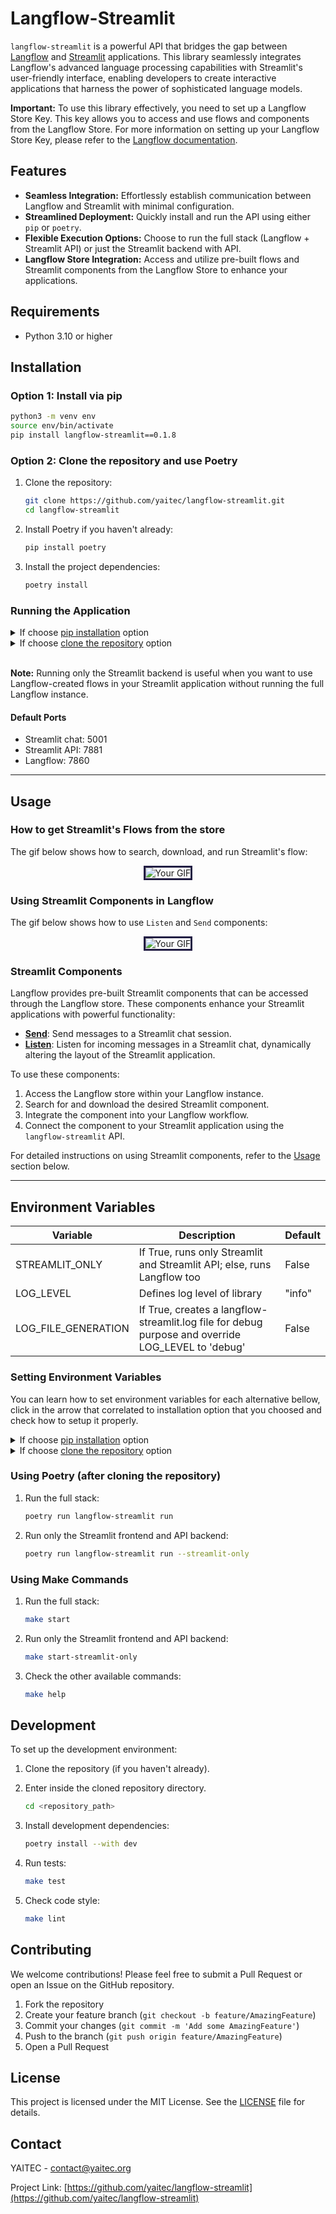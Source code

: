 # Langflow-Streamlit

`langflow-streamlit` is a powerful API that bridges the gap between [Langflow](https://github.com/logspace-ai/langflow) and [Streamlit](https://streamlit.io/) applications. This library seamlessly integrates Langflow's advanced language processing capabilities with Streamlit's user-friendly interface, enabling developers to create interactive applications that harness the power of sophisticated language models.

**Important:** To use this library effectively, you need to set up a Langflow Store Key. This key allows you to access and use flows and components from the Langflow Store. For more information on setting up your Langflow Store Key, please refer to the [Langflow documentation](https://docs.langflow.org/configuration-api-keys).

## Features

- **Seamless Integration:** Effortlessly establish communication between Langflow and Streamlit with minimal configuration.
- **Streamlined Deployment:** Quickly install and run the API using either `pip` or `poetry`.
- **Flexible Execution Options:** Choose to run the full stack (Langflow + Streamlit API) or just the Streamlit backend with API.
- **Langflow Store Integration:** Access and utilize pre-built flows and Streamlit components from the Langflow Store to enhance your applications.

## Requirements

- Python 3.10 or higher
## Installation

### Option 1: Install via pip

```bash
python3 -m venv env
source env/bin/activate
pip install langflow-streamlit==0.1.8
```

### Option 2: Clone the repository and use Poetry

1. Clone the repository:
   ```bash
   git clone https://github.com/yaitec/langflow-streamlit.git
   cd langflow-streamlit
   ```

2. Install Poetry if you haven't already:
   ```bash
   pip install poetry
   ```

3. Install the project dependencies:
   ```bash
   poetry install
   ```

### Running the Application

<details>
<summary>If choose <a href="#option-1-install-via-pip">pip installation</a> option</summary>

1. Run the full stack (Langflow, API, and Streamlit):
   ```bash
   python -m langflow-streamlit run
   ```

2. Run only the Streamlit backend and API:
   ```bash
   python -m langflow-streamlit run --streamlit-only
   ```
</details>

<details>
<summary>If choose <a href="#option-2-clone-the-repository-and-use-poetry">clone the repository</a> option</summary>

1. Run the full stack (Langflow, API, and Streamlit):
   ```bash
   make start
   ```

2. Run only the Streamlit backend and API:
   ```bash
   make start-streamlit-only
   ```
</details>
<br/>

**Note:** Running only the Streamlit backend is useful when you want to use Langflow-created flows in your Streamlit application without running the full Langflow instance.
#### Default Ports

- Streamlit chat: 5001
- Streamlit API: 7881
- Langflow: 7860

---

## Usage

###  How to get Streamlit's Flows from the store

The gif below shows how to search, download, and run Streamlit's flow:

<p align="center">
  <img src="./docs/static/streamlit_how_to_get_flows.gif" alt="Your GIF" style="border: 3px solid #211C43;">
</p>


### Using Streamlit Components in Langflow

The gif below shows how to use `Listen` and `Send` components:

<p align="center">
  <img src="./docs/static/streamlit_how_to_connect_components.gif" alt="Your GIF" style="border: 3px solid #211C43;">
</p>


### Streamlit Components

Langflow provides pre-built Streamlit components that can be accessed through the Langflow store. These components enhance your Streamlit applications with powerful functionality:

- **[Send](./send.md)**: Send messages to a Streamlit chat session.
- **[Listen](./listen.md)**: Listen for incoming messages in a Streamlit chat, dynamically altering the layout of the Streamlit application.

To use these components:
1. Access the Langflow store within your Langflow instance.
2. Search for and download the desired Streamlit component.
3. Integrate the component into your Langflow workflow.
4. Connect the component to your Streamlit application using the `langflow-streamlit` API.

For detailed instructions on using Streamlit components, refer to the [Usage](#usage) section below.

---

## Environment Variables

| Variable       | Description                                                   | Default |
|----------------|---------------------------------------------------------------|---------|
| STREAMLIT_ONLY | If True, runs only Streamlit and Streamlit API; else, runs Langflow too | False   |
| LOG_LEVEL | Defines log level of library | "info" |
| LOG_FILE_GENERATION | If True, creates a langflow-streamlit.log file for debug purpose and override LOG_LEVEL to 'debug' | False |

### Setting Environment Variables
You can learn how to set environment variables for each alternative bellow, click in the arrow that correlated to installation option that you choosed and check how to setup it properly.

<details>
<summary>If choose <a href="#option-1-install-via-pip">pip installation</a> option</summary>
these are the options that you can set:

   ```bash
   langflow-streamlit --streamlit-only --log-level error --log-file-generation
   ```
</details>
<details>
<summary>If choose <a href="#option-2-clone-the-repository-and-use-poetry">clone the repository</a> option</summary>

- Setting it in zsh or bash

   ```bash
   export STREAMLIT_ONLY=True LOG_LEVEL=debug LOG_FILE_GENERATION=True
   ```

- Setting it in PowerShell

   ```powershell
   $env:STREAMLIT_ONLY = "True"
   $env:LOG_LEVEL = "debug"
   $env:LOG_FILE_GENERATION = "True"
   ```

</details> 

### Using Poetry (after cloning the repository)

1. Run the full stack:
   ```bash
   poetry run langflow-streamlit run
   ```

2. Run only the Streamlit frontend and API backend:
   ```bash
   poetry run langflow-streamlit run --streamlit-only
   ```

### Using Make Commands

1. Run the full stack:
   ```bash
   make start
   ```

2. Run only the Streamlit frontend and API backend:
   ```bash
   make start-streamlit-only
   ```
3. Check the other available commands:
   ```bash
   make help
   ```

## Development

To set up the development environment:

1. Clone the repository (if you haven't already).
2. Enter inside the cloned repository directory.
   ```bash
   cd <repository_path>
   ```
2. Install development dependencies:
   ```bash
   poetry install --with dev
   ```

3. Run tests:
   ```bash
   make test
   ```

4. Check code style:
   ```bash
   make lint
   ```

## Contributing

We welcome contributions! Please feel free to submit a Pull Request or open an Issue on the GitHub repository.

1. Fork the repository
2. Create your feature branch (`git checkout -b feature/AmazingFeature`)
3. Commit your changes (`git commit -m 'Add some AmazingFeature'`)
4. Push to the branch (`git push origin feature/AmazingFeature`)
5. Open a Pull Request

## License

This project is licensed under the MIT License. See the [LICENSE](./LICENSE) file for details.

## Contact

YAITEC - contact@yaitec.org

Project Link: [https://github.com/yaitec/langflow-streamlit](https://github.com/yaitec/langflow-streamlit)

